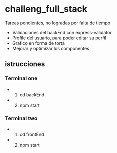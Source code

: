 # challeng_full_stack
Tareas pendientes, no logradas por falta de tiempo

- Validaciones del backEnd con express-validator
- Profile del usuario, para poder editar su perfil
- Grafico en forma de torta 
- Mejorar y optimizar los componentes 

## istrucciones

### Terminal one

 - 1. cd backEnd
- 2. npm start 

### Terminal two

 - 1. cd frontEnd
 - 2. npm start

